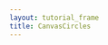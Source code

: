 ```yaml
---
layout: tutorial_frame
title: CanvasCircles
---
```

<script type='text/javascript'>

	let map = L.map('map', {
		center: [0, 0],
		zoom: 0
	});

	L.GridLayer.CanvasCircles = L.GridLayer.extend({
		createTile: function (coords) {
			var tile = document.createElement('canvas');

			var tileSize = this.getTileSize();
			tile.setAttribute('width', tileSize.x);
			tile.setAttribute('height', tileSize.y);

			var ctx = tile.getContext('2d');

			// Draw whatever is needed in the canvas context
			// For example, circles which get bigger as we zoom in
			ctx.arc(tileSize.x / 2, tileSize.x / 2, 4 + coords.z * 4, 0, 2 * Math.PI, false);
			ctx.fill();

			return tile;
		}
	});

	L.gridLayer.canvasCircles = function (opts) {
		return new L.GridLayer.CanvasCircles(opts);
	};

	var cavasGridLayer = L.gridLayer.canvasCircles();
	map.addLayer(cavasGridLayer);

</script>
